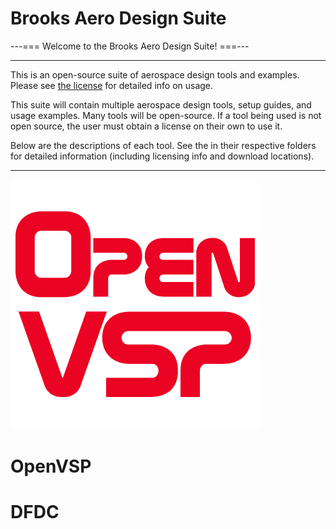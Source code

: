 # Brooks Aero Design Suite

---=== Welcome to the Brooks Aero Design Suite! ===---


--------------------------------------------
This is an open-source suite of aerospace design tools and examples.
Please see [the license](LICENSE.md) for detailed info on usage.

This suite will contain multiple aerospace design tools, setup guides,
and usage examples.
Many tools will be open-source. If a tool being used is not open source,
the user must obtain a license on their own to use it.

Below are the descriptions of each tool. See the <readme> in their
respective folders for detailed information (including licensing info
and download locations).

--------------------------------------------
![VSPlogo](OpenVSP/openvsplogo.png)
# OpenVSP


# DFDC
